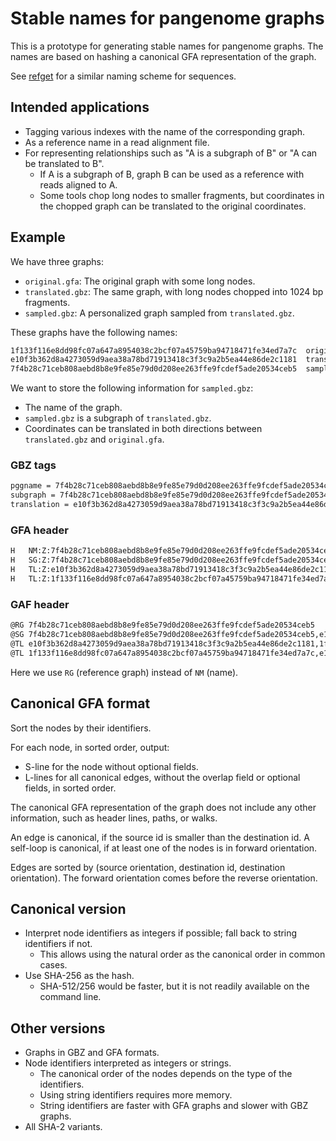 # Stable names for pangenome graphs

This is a prototype for generating stable names for pangenome graphs.
The names are based on hashing a canonical GFA representation of the graph.

See [refget](https://ga4gh.github.io/refget/) for a similar naming scheme for sequences.

## Intended applications

* Tagging various indexes with the name of the corresponding graph.
* As a reference name in a read alignment file.
* For representing relationships such as "A is a subgraph of B" or "A can be translated to B".
    * If A is a subgraph of B, graph B can be used as a reference with reads aligned to A.
    * Some tools chop long nodes to smaller fragments, but coordinates in the chopped graph can be translated to the original coordinates.

## Example

We have three graphs:

* `original.gfa`: The original graph with some long nodes.
* `translated.gbz`: The same graph, with long nodes chopped into 1024 bp fragments.
* `sampled.gbz`: A personalized graph sampled from `translated.gbz`.

These graphs have the following names:

```txt
1f133f116e8dd98fc07a647a8954038c2bcf07a45759ba94718471fe34ed7a7c  original.gfa
e10f3b362d8a4273059d9aea38a78bd71913418c3f3c9a2b5ea44e86de2c1181  translated.gbz
7f4b28c71ceb808aebd8b8e9fe85e79d0d208ee263ffe9fcdef5ade20534ceb5  sampled.gbz
```

We want to store the following information for `sampled.gbz`:

* The name of the graph.
* `sampled.gbz` is a subgraph of `translated.gbz`.
* Coordinates can be translated in both directions between `translated.gbz` and `original.gfa`.

### GBZ tags

```txt
pggname = 7f4b28c71ceb808aebd8b8e9fe85e79d0d208ee263ffe9fcdef5ade20534ceb5
subgraph = 7f4b28c71ceb808aebd8b8e9fe85e79d0d208ee263ffe9fcdef5ade20534ceb5,e10f3b362d8a4273059d9aea38a78bd71913418c3f3c9a2b5ea44e86de2c1181
translation = e10f3b362d8a4273059d9aea38a78bd71913418c3f3c9a2b5ea44e86de2c1181,1f133f116e8dd98fc07a647a8954038c2bcf07a45759ba94718471fe34ed7a7c;1f133f116e8dd98fc07a647a8954038c2bcf07a45759ba94718471fe34ed7a7c,e10f3b362d8a4273059d9aea38a78bd71913418c3f3c9a2b5ea44e86de2c1181
```

### GFA header

```txt
H	NM:Z:7f4b28c71ceb808aebd8b8e9fe85e79d0d208ee263ffe9fcdef5ade20534ceb5
H	SG:Z:7f4b28c71ceb808aebd8b8e9fe85e79d0d208ee263ffe9fcdef5ade20534ceb5,e10f3b362d8a4273059d9aea38a78bd71913418c3f3c9a2b5ea44e86de2c1181
H	TL:Z:e10f3b362d8a4273059d9aea38a78bd71913418c3f3c9a2b5ea44e86de2c1181,1f133f116e8dd98fc07a647a8954038c2bcf07a45759ba94718471fe34ed7a7c
H	TL:Z:1f133f116e8dd98fc07a647a8954038c2bcf07a45759ba94718471fe34ed7a7c,e10f3b362d8a4273059d9aea38a78bd71913418c3f3c9a2b5ea44e86de2c1181
```

### GAF header

```txt
@RG	7f4b28c71ceb808aebd8b8e9fe85e79d0d208ee263ffe9fcdef5ade20534ceb5
@SG	7f4b28c71ceb808aebd8b8e9fe85e79d0d208ee263ffe9fcdef5ade20534ceb5,e10f3b362d8a4273059d9aea38a78bd71913418c3f3c9a2b5ea44e86de2c1181
@TL	e10f3b362d8a4273059d9aea38a78bd71913418c3f3c9a2b5ea44e86de2c1181,1f133f116e8dd98fc07a647a8954038c2bcf07a45759ba94718471fe34ed7a7c
@TL	1f133f116e8dd98fc07a647a8954038c2bcf07a45759ba94718471fe34ed7a7c,e10f3b362d8a4273059d9aea38a78bd71913418c3f3c9a2b5ea44e86de2c1181
```

Here we use `RG` (reference graph) instead of `NM` (name).

## Canonical GFA format

Sort the nodes by their identifiers.

For each node, in sorted order, output:

* S-line for the node without optional fields.
* L-lines for all canonical edges, without the overlap field or optional fields, in sorted order.

The canonical GFA representation of the graph does not include any other information, such as header lines, paths, or walks.

An edge is canonical, if the source id is smaller than the destination id.
A self-loop is canonical, if at least one of the nodes is in forward orientation.

Edges are sorted by (source orientation, destination id, destination orientation).
The forward orientation comes before the reverse orientation.

## Canonical version

* Interpret node identifiers as integers if possible; fall back to string identifiers if not.
    * This allows using the natural order as the canonical order in common cases.
* Use SHA-256 as the hash.
    * SHA-512/256 would be faster, but it is not readily available on the command line.

## Other versions

* Graphs in GBZ and GFA formats.
* Node identifiers interpreted as integers or strings.
    * The canonical order of the nodes depends on the type of the identifiers.
    * Using string identifiers requires more memory.
    * String identifiers are faster with GFA graphs and slower with GBZ graphs.
* All SHA-2 variants.
